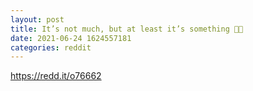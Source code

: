 ```yaml
--- 
layout: post 
title: It’s not much, but at least it’s something 🚀🤤 
date: 2021-06-24 1624557181 
categories: reddit 
--- 
```

https://redd.it/o76662